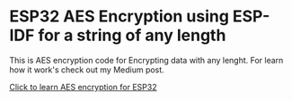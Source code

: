 # ESP32 AES Encryption using ESP-IDF for a string of any length

This is AES encryption code for Encrypting data with any lenght. For learn how it work's check out my Medium post. 

[Click to learn AES encryption for ESP32](https://medium.com/@markevens36/esp32-aes-encryption-using-esp-idf-for-a-string-of-any-length-85fc46ad0d73?source=friends_link&sk=0f2c266cffb7d43689533b5557f4a142) 

